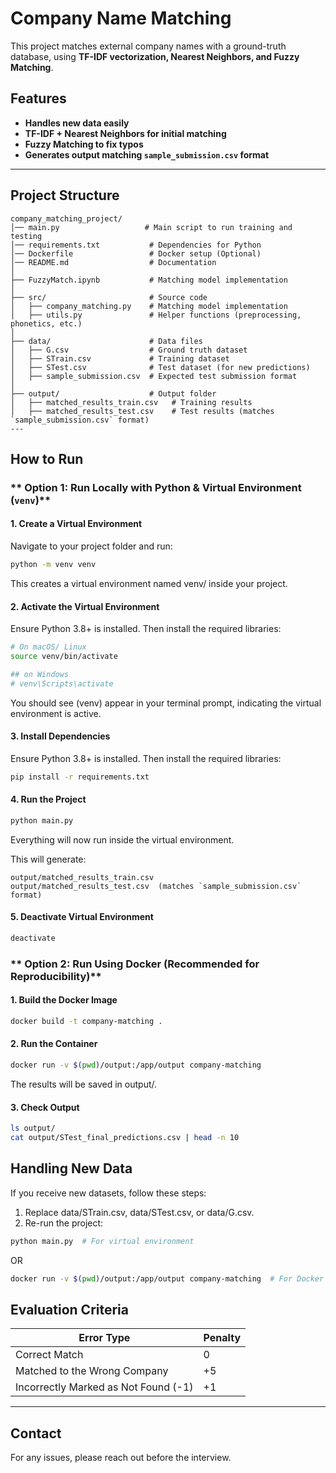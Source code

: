 # Company Name Matching

This project matches external company names with a ground-truth database, using **TF-IDF vectorization, Nearest Neighbors, and Fuzzy Matching**.

## Features
- **Handles new data easily**
- **TF-IDF + Nearest Neighbors for initial matching**
- **Fuzzy Matching to fix typos**
- **Generates output matching `sample_submission.csv` format**

---

## Project Structure
```
company_matching_project/
│── main.py                   # Main script to run training and testing
│── requirements.txt           # Dependencies for Python
│── Dockerfile                 # Docker setup (Optional)
│── README.md                  # Documentation
│
├── FuzzyMatch.ipynb           # Matching model implementation     
│
├── src/                       # Source code
│   ├── company_matching.py    # Matching model implementation
│   ├── utils.py               # Helper functions (preprocessing, phonetics, etc.)
│
├── data/                      # Data files
│   ├── G.csv                  # Ground truth dataset
│   ├── STrain.csv             # Training dataset
│   ├── STest.csv              # Test dataset (for new predictions)
│   ├── sample_submission.csv  # Expected test submission format
│
├── output/                    # Output folder
│   ├── matched_results_train.csv   # Training results
│   ├── matched_results_test.csv    # Test results (matches `sample_submission.csv` format)
---
```

## How to Run
### ** Option 1: Run Locally with Python & Virtual Environment (`venv`)**

#### **1. Create a Virtual Environment**

Navigate to your project folder and run:

```sh
python -m venv venv
```
This creates a virtual environment named venv/ inside your project.

#### **2. Activate the Virtual Environment**

Ensure Python 3.8+ is installed. Then install the required libraries:


```sh
# On macOS/ Linux
source venv/bin/activate

## on Windows
# venv\Scripts\activate
```

You should see (venv) appear in your terminal prompt, indicating the virtual environment is active.

#### **3. Install Dependencies**

Ensure Python 3.8+ is installed. Then install the required libraries:

```sh
pip install -r requirements.txt
```

#### **4. Run the Project**

```sh
python main.py
```
Everything will now run inside the virtual environment.

This will generate:
```
output/matched_results_train.csv
output/matched_results_test.csv  (matches `sample_submission.csv` format)
```

#### **5. Deactivate Virtual Environment**

```sh
deactivate
```

### ** Option 2: Run Using Docker (Recommended for Reproducibility)**

#### **1.  Build the Docker Image**

```sh
docker build -t company-matching .
```

#### **2. Run the Container**


```sh
docker run -v $(pwd)/output:/app/output company-matching
```

The results will be saved in output/.

#### **3. Check Output**

```sh
ls output/
cat output/STest_final_predictions.csv | head -n 10
```

## Handling New Data

If you receive new datasets, follow these steps:
1.	Replace data/STrain.csv, data/STest.csv, or data/G.csv.
2.	Re-run the project:
```sh
python main.py  # For virtual environment
```
OR
```sh
docker run -v $(pwd)/output:/app/output company-matching  # For Docker
```


## Evaluation Criteria

| Error Type                                 | Penalty |
|--------------------------------------------|---------|
| Correct Match                           | 0       |
| Matched to the Wrong Company            | +5      |
| Incorrectly Marked as Not Found (-1)    | +1      |

---
## Contact

For any issues, please reach out before the interview. 
